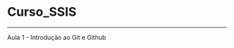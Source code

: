 # Curso_SSIS

-------------------------------------------------------------------

Aula 1 - Introdução ao Git e Github
